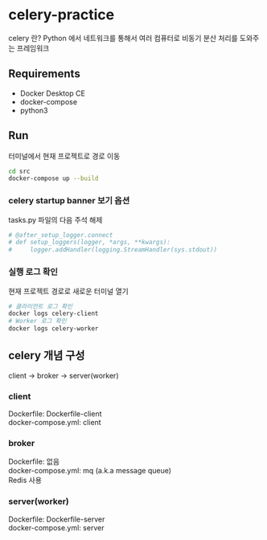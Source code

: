 # celery-practice
celery 란? Python 에서 네트워크를 통해서 여러 컴퓨터로 비동기 분산 처리를 도와주는 프레임워크

## Requirements
* Docker Desktop CE
* docker-compose
* python3

## Run
터미널에서 현재 프로젝트로 경로 이동
```bash
cd src
docker-compose up --build
```

### celery startup banner 보기 옵션
tasks.py 파일의 다음 주석 해제
```python
# @after_setup_logger.connect
# def setup_loggers(logger, *args, **kwargs):
#     logger.addHandler(logging.StreamHandler(sys.stdout))
```

### 실행 로그 확인
현재 프로젝트 경로로 새로운 터미널 열기
```bash
# 클라이언트 로그 확인
docker logs celery-client
# Worker 로그 확인
docker logs celery-worker
```

## celery 개념 구성
client -> broker -> server(worker)

### client
Dockerfile: Dockerfile-client  
docker-compose.yml: client  

### broker
Dockerfile: 없음  
docker-compose.yml: mq (a.k.a message queue)    
Redis 사용    

### server(worker)
Dockerfile: Dockerfile-server  
docker-compose.yml: server  


